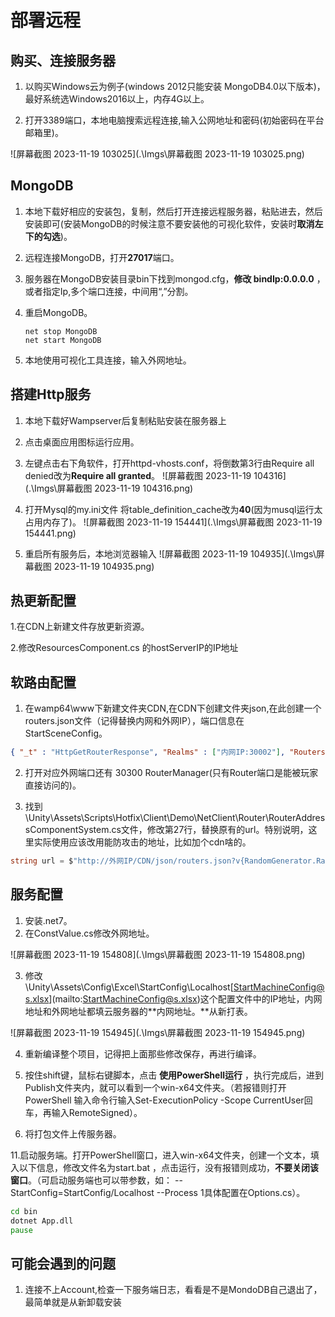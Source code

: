 # 部署远程
## 购买、连接服务器

1. 以购买Windows云为例子(windows 2012只能安装 MongoDB4.0以下版本)，最好系统选Windows2016以上，内存4G以上。

2. 打开3389端口，本地电脑搜索远程连接,输入公网地址和密码(初始密码在平台邮箱里)。

![屏幕截图 2023-11-19 103025](.\Imgs\屏幕截图 2023-11-19 103025.png)

## MongoDB
1. 本地下载好相应的安装包，复制，然后打开连接远程服务器，粘贴进去，然后安装即可(安装MongoDB的时候注意不要安装他的可视化软件，安装时**取消左下的勾选**)。

2. 远程连接MongoDB，打开**27017**端口。

3. 服务器在MongoDB安装目录bin下找到mongod.cfg，**修改 bindIp:0.0.0.0** ，或者指定Ip,多个端口连接，中间用“,”分割。

4. 重启MongoDB。

   ```
   net stop MongoDB
   net start MongoDB
   ```

5. 本地使用可视化工具连接，输入外网地址。

   

## 搭建Http服务

1. 本地下载好Wampserver后复制粘贴安装在服务器上

2. 点击桌面应用图标运行应用。

3. 左键点击右下角软件，打开httpd-vhosts.conf，将倒数第3行由Require all denied改为**Require all granted**。
![屏幕截图 2023-11-19 104316](.\Imgs\屏幕截图 2023-11-19 104316.png)

4. 打开Mysql的my.ini文件 将table_definition_cache改为**40**(因为musql运行太占用内存了)。
![屏幕截图 2023-11-19 154441](.\Imgs\屏幕截图 2023-11-19 154441.png)

5. 重启所有服务后，本地浏览器输入
![屏幕截图 2023-11-19 104935](.\Imgs\屏幕截图 2023-11-19 104935.png)



## 热更新配置

1.在CDN上新建文件存放更新资源。

2.修改ResourcesComponent.cs 的hostServerIP的IP地址





## 软路由配置

1. 在wamp64\www下新建文件夹CDN,在CDN下创建文件夹json,在此创建一个routers.json文件（记得替换内网和外网IP），端口信息在 StartSceneConfig。

```json
{ "_t" : "HttpGetRouterResponse", "Realms" : ["内网IP:30002"], "Routers" : ["外网IP:30301", "外网IP:30302", "外网IP:30303", "外网IP:30304"], "Account" : "内网IP:30005"}

```

2. 打开对应外网端口还有 30300 RouterManager(只有Router端口是能被玩家直接访问的)。

3. 找到\Unity\Assets\Scripts\Hotfix\Client\Demo\NetClient\Router\RouterAddressComponentSystem.cs文件，修改第27行，替换原有的url。特别说明，这里实际使用应该改用能防攻击的地址，比如加个cdn啥的。

```c#
string url = $"http://外网IP/CDN/json/routers.json?v{RandomGenerator.RandUInt32()}";
```

## 服务配置
1. 安装.net7。
2. 在ConstValue.cs修改外网地址。

![屏幕截图 2023-11-19 154808](.\Imgs\屏幕截图 2023-11-19 154808.png)

3. 修改\Unity\Assets\Config\Excel\StartConfig\Localhost\[StartMachineConfig@s.xlsx](mailto:StartMachineConfig@s.xlsx)这个配置文件中的IP地址，内网地址和外网地址都填云服务器的**内网地址。**从新打表。

![屏幕截图 2023-11-19 154945](.\Imgs\屏幕截图 2023-11-19 154945.png)

4. 重新编译整个项目，记得把上面那些修改保存，再进行编译。

5. 按住shift键，鼠标右键脚本，点击 **使用PowerShell运行** ，执行完成后，进到Publish文件夹内，就可以看到一个win-x64文件夹。（若报错则打开PowerShell 输入命令行输入Set-ExecutionPolicy -Scope CurrentUser回车，再输入RemoteSigned）。

6. 将打包文件上传服务器。

11.启动服务端。打开PowerShell窗口，进入win-x64文件夹，创建一个文本，填入以下信息，修改文件名为start.bat ，点击运行，没有报错则成功，**不要关闭该窗口**。（可启动服务端也可以带参数，如： --StartConfig=StartConfig/Localhost --Process 1具体配置在Options.cs）。

```bat
cd bin
dotnet App.dll
pause
```

## 可能会遇到的问题

1. 连接不上Account,检查一下服务端日志，看看是不是MondoDB自己退出了，最简单就是从新卸载安装
